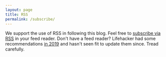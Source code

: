 ```yaml
---
layout: page
title: RSS
permalink: /subscribe/
---
```


We support the use of RSS in following this blog.  Feel free to [subscribe via RSS]({{site.baseurl}}/feed.xml) in your feed reader.  Don't have a feed reader?  Lifehacker had some recommendations [in 2019](https://lifehacker.com/the-best-rss-readers-and-news-aggregation-apps-1839030732) and hasn't seen fit to update them since.  Tread carefully.